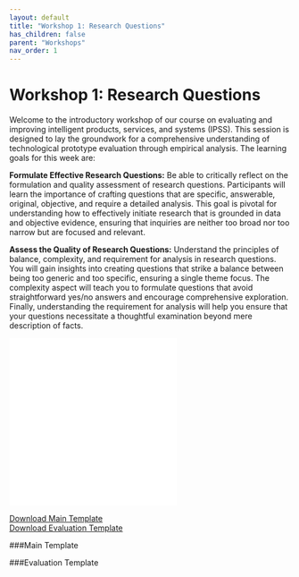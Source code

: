 ```yaml
---
layout: default
title: "Workshop 1: Research Questions"
has_children: false
parent: "Workshops"
nav_order: 1
---
```


# Workshop 1: Research Questions

Welcome to the introductory workshop of our course on evaluating and improving intelligent products, services, and systems (IPSS). This session is designed to lay the groundwork for a comprehensive understanding of technological prototype evaluation through empirical analysis. The learning goals for this week are:

**Formulate Effective Research Questions:** Be able to critically reflect on the formulation and quality assessment of research questions. Participants will learn the importance of crafting questions that are specific, answerable, original, objective, and require a detailed analysis. This goal is pivotal for understanding how to effectively initiate research that is grounded in data and objective evidence, ensuring that inquiries are neither too broad nor too narrow but are focused and relevant.

**Assess the Quality of Research Questions:** Understand the principles of balance, complexity, and requirement for analysis in research questions. You will gain insights into creating questions that strike a balance between being too generic and too specific, ensuring a single theme focus. The complexity aspect will teach you to formulate questions that avoid straightforward yes/no answers and encourage comprehensive exploration. Finally, understanding the requirement for analysis will help you ensure that your questions necessitate a thoughtful examination beyond mere description of facts.

![Main Template]({{site.baseurl}}/assets/workshops/da-ws-week1.pdf)
![Evaluation Template]({{site.baseurl}}/assets/workshops/da-ws-week1b.pdf)

[Download Main Template]({{site.baseurl}}/assets/workshops/da-ws-week1.pdf)
<br/>
[Download Evaluation Template]({{site.baseurl}}/assets/workshops/da-ws-week1b.pdf)

###Main Template
<object data="{{site.baseurl}}/assets/workshops/da-ws-week1.pdf" width="1000" height="1000" type='application/pdf'/>

###Evaluation Template
<object data="{{site.baseurl}}/assets/workshops/da-ws-week1b.pdf" width="1000" height="1000" type='application/pdf'/>
